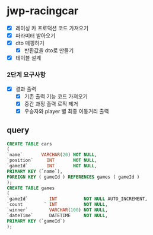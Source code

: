 # jwp-racingcar

- [x] 레이싱 카 프로덕션 코드 가져오기
- [x] 파라미터 받아오기
- [x] dto 매핑하기
    - [x] 반환값을 dto로 만들기
- [x] 테이블 설계

### 2단계 요구사항
- [x] 결과 출력
  - [x] 기존 출력 기능 코드 가져오기
  - [x] 중간 과정 출력 로직 제거
  - [x] 우승자와 player 별 최종 이동거리 출력

## query
```sql
CREATE TABLE cars
(
`name`       VARCHAR(20) NOT NULL,
`position`     INT       NOT NULL,
`gameId`       INT       NOT NULL,
PRIMARY KEY (`name`),
FOREIGN KEY ( gameId ) REFERENCES games ( gameId )
);
CREATE TABLE games
(
`gameId`        INT          NOT NULL AUTO_INCREMENT,
`count        ` INT          NOT NULL,
`winner`        VARCHAR(100) NOT NULL,
`dateTime`      DATETIME     NOT NULL,
PRIMARY KEY (`gameId`)
);
```

